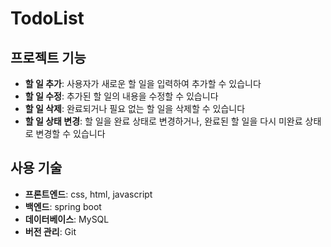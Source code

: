 # TodoList

## 프로젝트 기능

- **할 일 추가**: 사용자가 새로운 할 일을 입력하여 추가할 수 있습니다
- **할 일 수정**: 추가된 할 일의 내용을 수정할 수 있습니다
- **할 일 삭제**: 완료되거나 필요 없는 할 일을 삭제할 수 있습니다
- **할 일 상태 변경**: 할 일을 완료 상태로 변경하거나, 완료된 할 일을 다시 미완료 상태로 변경할 수 있습니다

## 사용 기술

- **프론트엔드**: css, html, javascript
- **백엔드**: spring boot
- **데이터베이스**: MySQL
- **버전 관리**: Git

